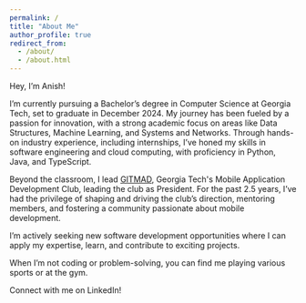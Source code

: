 ```yaml
---
permalink: /
title: "About Me"
author_profile: true
redirect_from:
  - /about/
  - /about.html
---
```


Hey, I’m Anish!

I’m currently pursuing a Bachelor’s degree in Computer Science at Georgia Tech, set to graduate in December 2024. My journey has been fueled by a passion for innovation, with a strong academic focus on areas like Data Structures, Machine Learning, and Systems and Networks. Through hands-on industry experience, including internships, I’ve honed my skills in software engineering and cloud computing, with proficiency in Python, Java, and TypeScript.

Beyond the classroom, I lead [GITMAD](https://gitmad.org), Georgia Tech's Mobile Application Development Club, leading the club as President. For the past 2.5 years, I’ve had the privilege of shaping and driving the club’s direction, mentoring members, and fostering a community passionate about mobile development.

I’m actively seeking new software development opportunities where I can apply my expertise, learn, and contribute to exciting projects.

When I’m not coding or problem-solving, you can find me playing various sports or at the gym. 

Connect with me on LinkedIn!
